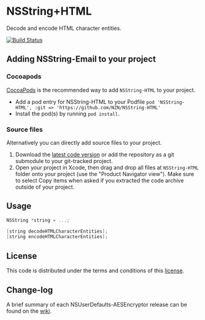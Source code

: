 NSString+HTML
=============

Decode and encode HTML character entities.

[![Build Status](https://api.travis-ci.org/NZN/NSString-HTML.png)](https://api.travis-ci.org/NZN/NSString-HTML.png)

## Adding NSString-Email to your project

### Cocoapods

[CocoaPods](http://cocoapods.org) is the recommended way to add `NSString-HTML` to your project.

* Add a pod entry for NSString-HTML to your Podfile `pod 'NSString-HTML', :git => 'https://github.com/NZN/NSString-HTML'`
* Install the pod(s) by running `pod install`.

### Source files

Alternatively you can directly add source files to your project.

1. Download the [latest code version](https://github.com/NZN/NSString-HTML/archive/master.zip) or add the repository as a git submodule to your git-tracked project.
2. Open your project in Xcode, then drag and drop all files at `NSString-HTML` folder onto your project (use the "Product Navigator view"). Make sure to select Copy items when asked if you extracted the code archive outside of your project.

## Usage

```objective-c
NSString *string = ...;

[string decodeHTMLCharacterEntities];
[string encodeHTMLCharacterEntities];
```

## License

This code is distributed under the terms and conditions of this [license](LICENSE).

## Change-log

A brief summary of each NSUserDefaults-AESEncryptor release can be found on the [wiki](https://github.com/NZN/NSString-HTML/wiki/Change-log).